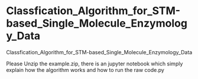 # Classfication_Algorithm_for_STM-based_Single_Molecule_Enzymology_Data

Classfication_Algorithm_for_STM-based_Single_Molecule_Enzymology_Data


Please Unzip the example.zip, there is an jupyter notebook which simply explain how the algorithm works and how to run the raw code.py

